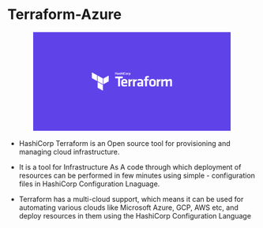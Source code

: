 # Terraform-Azure
<p align="center">
<img src="./terraform.png" height="200" width="400">
<br />
</p>

- HashiCorp Terraform is an Open source tool for provisioning and managing cloud infrastructure.<br > 

- It is a tool for Infrastructure As A code through which deployment of resources can be performed in few minutes using simple - configuration files in HashiCorp Configuration Lnaguage.<br/>

- Terraform has a multi-cloud support, which means it can be used for automating various clouds like Microsoft Azure, GCP, AWS etc, and deploy resources in them using the HashiCorp Configuration Language
